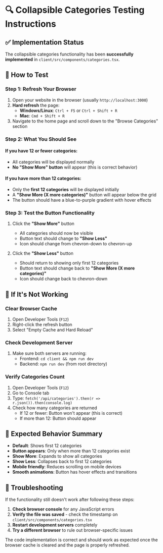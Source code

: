 # 🔍 Collapsible Categories Testing Instructions

## ✅ Implementation Status
The collapsible categories functionality has been **successfully implemented** in `client/src/components/categories.tsx`.

## 🧪 How to Test

### Step 1: Refresh Your Browser
1. Open your website in the browser (usually `http://localhost:3000`)
2. **Hard refresh** the page:
   - **Windows/Linux**: `Ctrl + F5` or `Ctrl + Shift + R`
   - **Mac**: `Cmd + Shift + R`
3. Navigate to the home page and scroll down to the "Browse Categories" section

### Step 2: What You Should See

#### **If you have 12 or fewer categories:**
- All categories will be displayed normally
- **No "Show More" button** will appear (this is correct behavior)

#### **If you have more than 12 categories:**
- Only the **first 12 categories** will be displayed initially
- A **"Show More (X more categories)"** button will appear below the grid
- The button should have a blue-to-purple gradient with hover effects

### Step 3: Test the Button Functionality
1. Click the **"Show More"** button
   - All categories should now be visible
   - Button text should change to **"Show Less"**
   - Icon should change from chevron-down to chevron-up

2. Click the **"Show Less"** button
   - Should return to showing only first 12 categories
   - Button text should change back to **"Show More (X more categories)"**
   - Icon should change back to chevron-down

## 🔧 If It's Not Working

### Clear Browser Cache
1. Open Developer Tools (`F12`)
2. Right-click the refresh button
3. Select "Empty Cache and Hard Reload"

### Check Development Server
1. Make sure both servers are running:
   - Frontend: `cd client && npm run dev`
   - Backend: `npm run dev` (from root directory)

### Verify Categories Count
1. Open Developer Tools (`F12`)
2. Go to Console tab
3. Type: `fetch('/api/categories').then(r => r.json()).then(console.log)`
4. Check how many categories are returned
   - If 12 or fewer: Button won't appear (this is correct)
   - If more than 12: Button should appear

## 🎯 Expected Behavior Summary

- **Default**: Shows first 12 categories
- **Button appears**: Only when more than 12 categories exist
- **Show More**: Expands to show all categories
- **Show Less**: Collapses back to first 12 categories
- **Mobile friendly**: Reduces scrolling on mobile devices
- **Smooth animations**: Button has hover effects and transitions

## 🚨 Troubleshooting

If the functionality still doesn't work after following these steps:

1. **Check browser console** for any JavaScript errors
2. **Verify the file was saved** - check the timestamp on `client/src/components/categories.tsx`
3. **Restart development servers** completely
4. **Try a different browser** to rule out browser-specific issues

The code implementation is correct and should work as expected once the browser cache is cleared and the page is properly refreshed.
